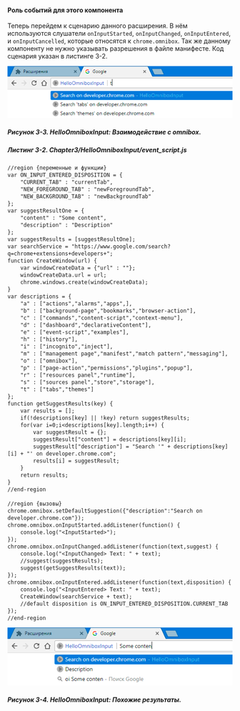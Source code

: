 #### Роль событий для этого компонента

Теперь перейдем к сценарию данного расширения. В нём используются слушатели `onInputStarted`, `onInputChanged`, `onInputEntered`, и `onInputCancelled`, которые относятся к `chrome.omnibox`. Так же данному компоненту не нужно указывать разрешения в файле манифесте. Код сценария указан в листинге 3-2.

![Рисунок 3-3. HelloOmniboxInput: Взаимодействие с omnibox](/assets/figure-3-3.png)

##### Рисунок 3-3. _HelloOmniboxInput: Взаимодействие с omnibox._

##### Листинг 3-2. _Chapter3/HelloOmniboxInput/event_script.js_

```
//region {переменные и функции}
var ON_INPUT_ENTERED_DISPOSITION = {
	"CURRENT_TAB" : "currentTab",
	"NEW_FOREGROUND_TAB" : "newForegroundTab",
	"NEW_BACKGROUND_TAB" : "newBackgroundTab"
};
var suggestResultOne = {
	"content" : "Some content",
	"description" : "Description"
};
var suggestResults = [suggestResultOne];
var searchService = "https://www.google.com/search?q=chrome+extensions+developers+";
function CreateWindow(url) {
    var windowCreateData = {"url" : ""};
    windowCreateData.url = url;
    chrome.windows.create(windowCreateData);
}
var descriptions = {
    "a" : ["actions","alarms","apps",],
    "b" : ["background-page","bookmarks","browser-action"],
    "c" : ["commands","content-script","context-menu"],
    "d" : ["dashboard","declarativeContent"],
    "e" : ["event-script","examples"],
    "h" : ["history"],
    "i" : ["incognito","inject"],
    "m" : ["management page","manifest","match pattern","messaging"],
    "o" : ["omnibox"],
    "p" : ["page-action","permissions","plugins","popup"],
    "r" : ["resources panel","runtime"],
    "s" : ["sources panel","store","storage"],
    "t" : ["tabs","themes"]
};
function getSuggestResults(key) {
    var results = [];
    if(!descriptions[key] || !key) return suggestResults;
    for(var i=0;i<descriptions[key].length;i++) {
        var suggestResult = {};
        suggestResult["content"] = descriptions[key][i];
        suggestResult["description"] = "Search '" + descriptions[key][i] + "' on developer.chrome.com";
        results[i] = suggestResult;
    }
    return results;
}
//end-region

//region {вызовы}
chrome.omnibox.setDefaultSuggestion({"description":"Search on developer.chrome.com"});
chrome.omnibox.onInputStarted.addListener(function() {
    console.log("<InputStarted>");
});
chrome.omnibox.onInputChanged.addListener(function(text,suggest) {
    console.log("<InputChanged> Text: " + text);
    //suggest(suggestResults);
    suggest(getSuggestResults(text));
});
chrome.omnibox.onInputEntered.addListener(function(text,disposition) {
    console.log("<InputEntered> Text: " + text);
    CreateWindow(searchService + text);
    //default disposition is ON_INPUT_ENTERED_DISPOSITION.CURRENT_TAB
});
//end-region
```

![Рисунок 3-4. HelloOmniboxInput: Похожие результаты](/assets/figure-3-4.png)

##### Рисунок 3-4. _HelloOmniboxInput: Похожие результаты._






